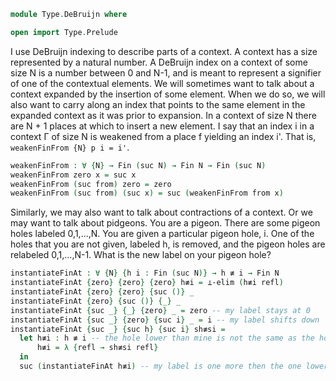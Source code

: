 
```agda
module Type.DeBruijn where

open import Type.Prelude
```

I use DeBruijn indexing to describe parts of a context. A context has a size represented by a natural number. A DeBruijn index on a context of some size N is a number between 0 and N-1, and is meant to represent a signifier of one of the contextual elements. We will sometimes want to talk about a context expanded by the insertion of some element. When we do so, we will also want to carry along an index that points to the same element in the expanded context as it was prior to expansion. In a context of size N there are N + 1 places at which to insert a new element. I say that an index i in a context Γ of size N is weakened from a place f yielding an index i'. That is, `weakenFinFrom {N} p i = i'`.

```agda
weakenFinFrom : ∀ {N} → Fin (suc N) → Fin N → Fin (suc N)
weakenFinFrom zero x = suc x
weakenFinFrom (suc from) zero = zero
weakenFinFrom (suc from) (suc x) = suc (weakenFinFrom from x)
```

Similarly, we may also want to talk about contractions of a context. Or we may want to talk about pidgeons. You are a pigeon. There are some pigeon holes labeled 0,1,...,N. You are given a particular pigeon hole, i. One of the holes that you are not given, labeled h, is removed, and the pigeon holes are relabeled 0,1,...,N-1. What is the new label on your pigeon hole?

```agda
instantiateFinAt : ∀ {N} {h i : Fin (suc N)} → h ≢ i → Fin N
instantiateFinAt {zero} {zero} {zero} h≢i = ⊥-elim (h≢i refl)
instantiateFinAt {zero} {zero} {suc ()} _
instantiateFinAt {zero} {suc ()} {_} _
instantiateFinAt {suc _} {_} {zero} _ = zero -- my label stays at 0
instantiateFinAt {suc _} {zero} {suc i} _ = i -- my label shifts down
instantiateFinAt {suc _} {suc h} {suc i} sh≢si =
  let h≢i : h ≢ i -- the hole lower than mine is not the same as the hole lower than the one removed
      h≢i = λ {refl → sh≢si refl}
  in
  suc (instantiateFinAt h≢i) -- my label is one more then the one lower than me after the change
```
